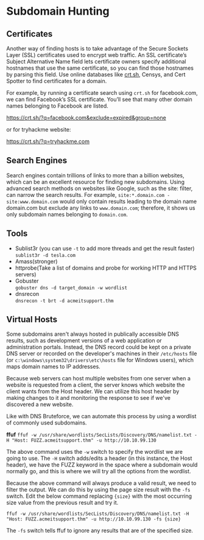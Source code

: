 # Subdomain Hunting

## Certificates

Another way of finding hosts is to take advantage of the Secure Sockets Layer (SSL) certificates used to encrypt web traffic. An SSL certificate’s Subject Alternative Name field lets certificate owners specify additional hostnames that use the same certificate, so you can find those hostnames by parsing this field. Use online databases like [crt.sh](https://crt.sh/), Censys, and Cert Spotter to find certificates for a domain.

For example, by running a certificate search using `crt.sh` for facebook.com, we can find Facebook’s SSL certificate. You’ll see that many other domain names belonging to Facebook are listed.

<https://crt.sh/?q=facebook.com&exclude=expired&group=none>

or for tryhackme website:

<https://crt.sh/?q=tryhackme.com>

## Search Engines

Search engines contain trillions of links to more than a billion websites, which can be an excellent resource for finding new subdomains. Using advanced search methods on websites like Google, such as the site: filter, can narrow the search results. For example, `site:*.domain.com -site:www.domain.com` would only contain results leading to the domain name domain.com but exclude any links to `www.domain.com`; therefore, it shows us only subdomain names belonging to `domain.com`.

## Tools

- Sublist3r (you can use `-t` to add more threads and get the result faster)  
    `sublist3r -d tesla.com`
- Amass(stronger)
- httprobe(Take a list of domains and probe for working HTTP and HTTPS servers)
- Gobuster  
    `gobuster dns -d target_domain -w wordlist`
- dnsrecon  
    `dnsrecon -t brt -d acmeitsupport.thm`

## Virtual Hosts

Some subdomains aren't always hosted in publically accessible DNS results, such as development versions of a web application or administration portals. Instead, the DNS record could be kept on a private DNS server or recorded on the developer's machines in their `/etc/hosts` file (or `c:\windows\system32\drivers\etc\hosts` file for Windows users), which maps domain names to IP addresses.

Because web servers can host multiple websites from one server when a website is requested from a client, the server knows which website the client wants from the Host header. We can utilize this host header by making changes to it and monitoring the response to see if we've discovered a new website.

Like with DNS Bruteforce, we can automate this process by using a wordlist of commonly used subdomains.

**ffuf**
```ffuf -w /usr/share/wordlists/SecLists/Discovery/DNS/namelist.txt -H "Host: FUZZ.acmeitsupport.thm" -u http://10.10.99.130```

The above command uses the `-w` switch to specify the wordlist we are going to use. The `-H` switch adds/edits a header (in this instance, the Host header), we have the FUZZ keyword in the space where a subdomain would normally go, and this is where we will try all the options from the wordlist.

Because the above command will always produce a valid result, we need to filter the output. We can do this by using the page size result with the `-fs` switch. Edit the below command replacing `{size}` with the most occurring size value from the previous result and try it.

```ffuf -w /usr/share/wordlists/SecLists/Discovery/DNS/namelist.txt -H "Host: FUZZ.acmeitsupport.thm" -u http://10.10.99.130 -fs {size}```

The `-fs` switch tells ffuf to ignore any results that are of the specified size.
